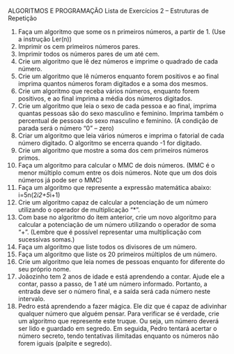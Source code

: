 ALGORITMOS E PROGRAMAÇÃO
Lista de Exercícios 2 – Estruturas de Repetição
1) Faça um algoritmo que some os n primeiros números, a partir de 1. (Use a
instrução Ler(n))
2) Imprimir os cem primeiros números pares.
3) Imprimir todos os números pares de um até cem.
4) Crie um algoritmo que lê dez números e imprime o quadrado de cada número.
5) Crie um algoritmo que lê números enquanto forem positivos e ao final imprima
quantos números foram digitados e a soma dos mesmos.
6) Crie um algoritmo que receba vários números, enquanto forem positivos, e ao
final imprima a média dos números digitados.
7) Crie um algoritmo que leia o sexo de cada pessoa e ao final, imprima quantas
pessoas são do sexo masculino e feminino. Imprima também o percentual de
pessoas do sexo masculino e feminino. (A condição de parada será o número “0” –
zero)
8) Criar um algoritmo que leia vários números e imprima o fatorial de cada
número digitado. O algoritmo se encerra quando -1 for digitado.
9) Crie um algoritmo que mostre a soma dos cem primeiros números primos.
10) Faça um algoritmo para calcular o MMC de dois números. (MMC é o menor
múltiplo comum entre os dois números. Note que um dos dois números já pode
ser o MMC)
11) Faça um algoritmo que represente a expressão matemática abaixo:
i=5n(2*i2+5*i+1)
12) Crie um algoritmo capaz de calcular a potenciação de um número utilizando o
operador de multiplicação “*”.
13) Com base no algoritmo do item anterior, crie um novo algoritmo para calcular a
potenciação de um número utilizando o operador de soma “+”. (Lembre que é
possível representar uma multiplicação com sucessivas somas.)
14) Faça um algoritmo que liste todos os divisores de um número.
15) Faça um algoritmo que liste os 20 primeiros múltiplos de um número.
16) Crie um algoritmo que leia nomes de pessoas enquanto for diferente do seu
próprio nome.
17) Joãozinho tem 2 anos de idade e está aprendendo a contar. Ajude ele a contar,
passo a passo, de 1 até um número informado. Portanto, a entrada deve ser o
número final, e a saída será cada número neste intervalo.
18) Pedro está aprendendo a fazer mágica. Ele diz que é capaz de adivinhar
qualquer número que alguém pensar. Para verificar se é verdade, crie um algoritmo
que represente este truque. Ou seja, um número deverá ser lido e guardado em
segredo. Em seguida, Pedro tentará acertar o número secreto, tendo tentativas
ilimitadas enquanto os números não forem iguais (palpite e segredo). 